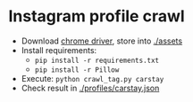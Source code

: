 # Instagram profile crawl

- Download [chrome driver](http://chromedriver.chromium.org/downloads), store into [./assets](./assets)
- Install requirements: 
    + `pip install -r requirements.txt`
    + `pip install -r Pillow`
- Execute: `python crawl_tag.py carstay`
- Check result in [./profiles/carstay.json](./profiles/carstay.json)
